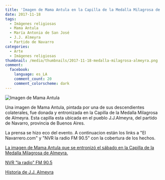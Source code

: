 ```yaml
---
title: 'Imagen de Mama Antula en la Capilla de la Medalla Milagrosa de Almeyra'
date: 2017-11-18
tags:
  - Imágenes religiosas
  - Mama Antula
  - María Antonia de San José
  - J.J. Almeyra
  - Partido de Navarro
categories:
  - Arte
  - Imágenes religiosas
thumbnail: /media/thumbnails/2017-11-18-medalla-milagrosa-almeyra.png
comment:
  facebook:
    language: es_LA
    comment_count: 20
    comment_colorscheme: dark  
---
```

![Imagen de Mama Antula](/media/eventos/2017-11-18-medalla-milagrosa-almeyra.jpeg)

Una imagen de Mama Antula, pintada por una de sus descendientes colaterales, fue donada y entronizada en la Capilla de la Medalla Milagrosa de Almeyra. Esta capilla esta ubicada en el pueblo J.J.Almeyra, del partido de Navarro, provincia de Buenos Aires.

La prensa se hizo eco del evento. A continuacion están los links a "El Navarrero.com" y "NVR la radio FM 90.5" con la cobertura de los hechos.

[La imagen de Mama Antula que se entronizó el sábado en la Capilla de la Medalla Milagrosa de Almeyra.](http://www.elnavarrero.com.ar/un-cuadro-de-mama-antula-se-entronizo-el-sabado-en-la-capilla-de-la-medalla-milagrosa-de-almeyra/)

[NVR "la radio" FM 90.5](https://m.facebook.com/story.php?story_fbid=2044390729126790&id=1990406557858541)

[Historia de J.J. Almeyra](http://www.navarropueblo.com.ar/hoy_almeyra.shtml)